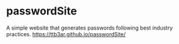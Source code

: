 # passwordSite
A simple website that generates passwords following best industry practices.
https://ttb3ar.github.io/passwordSite/
